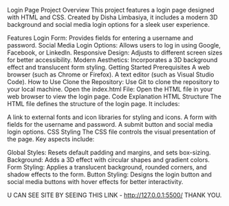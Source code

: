 Login Page Project
Overview
This project features a login page designed with HTML and CSS. Created by Disha Limbasiya, it includes a modern 3D background and social media login options for a sleek user experience.

Features
Login Form: Provides fields for entering a username and password.
Social Media Login Options: Allows users to log in using Google, Facebook, or LinkedIn.
Responsive Design: Adjusts to different screen sizes for better accessibility.
Modern Aesthetics: Incorporates a 3D background effect and translucent form styling.
Getting Started
Prerequisites
A web browser (such as Chrome or Firefox).
A text editor (such as Visual Studio Code).
How to Use
Clone the Repository: Use Git to clone the repository to your local machine.
Open the index.html File: Open the HTML file in your web browser to view the login page.
Code Explanation
HTML Structure
The HTML file defines the structure of the login page. It includes:

A link to external fonts and icon libraries for styling and icons.
A form with fields for the username and password.
A submit button and social media login options.
CSS Styling
The CSS file controls the visual presentation of the page. Key aspects include:

Global Styles: Resets default padding and margins, and sets box-sizing.
Background: Adds a 3D effect with circular shapes and gradient colors.
Form Styling: Applies a translucent background, rounded corners, and shadow effects to the form.
Button Styling: Designs the login button and social media buttons with hover effects for better interactivity.

U CAN SEE SITE BY SEEING THIS LINK - http://127.0.0.1:5500/
THANK YOU.
